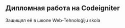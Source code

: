 <html>
<head>
</head>
<body>
<h2> Дипломная работа на Codeigniter</h2>
<p>Защищял её в школе Web-Tehnoloģiju skola</p>


</body>
</html>
